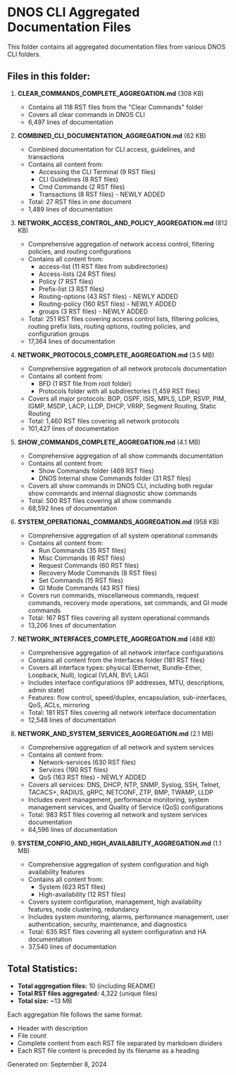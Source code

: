 # DNOS CLI Aggregated Documentation Files

This folder contains all aggregated documentation files from various DNOS CLI folders.

## Files in this folder:

1. **CLEAR_COMMANDS_COMPLETE_AGGREGATION.md** (308 KB)
   - Contains all 118 RST files from the "Clear Commands" folder
   - Covers all clear commands in DNOS CLI
   - 6,497 lines of documentation

2. **COMBINED_CLI_DOCUMENTATION_AGGREGATION.md** (62 KB)
   - Combined documentation for CLI access, guidelines, and transactions
   - Contains all content from:
     - Accessing the CLI Terminal (9 RST files)
     - CLI Guidelines (8 RST files)
     - Cmd Commands (2 RST files)
     - Transactions (8 RST files) - NEWLY ADDED
   - Total: 27 RST files in one document
   - 1,489 lines of documentation

3. **NETWORK_ACCESS_CONTROL_AND_POLICY_AGGREGATION.md** (812 KB)
   - Comprehensive aggregation of network access control, filtering policies, and routing configurations
   - Contains all content from:
     - access-list (11 RST files from subdirectories)
     - Access-lists (24 RST files)
     - Policy (7 RST files)
     - Prefix-list (3 RST files)
     - Routing-options (43 RST files) - NEWLY ADDED
     - Routing-policy (160 RST files) - NEWLY ADDED
     - groups (3 RST files) - NEWLY ADDED
   - Total: 251 RST files covering access control lists, filtering policies, routing prefix lists, routing options, routing policies, and configuration groups
   - 17,364 lines of documentation

4. **NETWORK_PROTOCOLS_COMPLETE_AGGREGATION.md** (3.5 MB)
   - Comprehensive aggregation of all network protocols documentation
   - Contains all content from:
     - BFD (1 RST file from root folder)
     - Protocols folder with all subdirectories (1,459 RST files)
   - Covers all major protocols: BGP, OSPF, ISIS, MPLS, LDP, RSVP, PIM, IGMP, MSDP, LACP, LLDP, DHCP, VRRP, Segment Routing, Static Routing
   - Total: 1,460 RST files covering all network protocols
   - 101,427 lines of documentation

5. **SHOW_COMMANDS_COMPLETE_AGGREGATION.md** (4.1 MB)
   - Comprehensive aggregation of all show commands documentation
   - Contains all content from:
     - Show Commands folder (469 RST files)
     - DNOS Internal show Commands folder (31 RST files)
   - Covers all show commands in DNOS CLI, including both regular show commands and internal diagnostic show commands
   - Total: 500 RST files covering all show commands
   - 68,592 lines of documentation

6. **SYSTEM_OPERATIONAL_COMMANDS_AGGREGATION.md** (958 KB)
   - Comprehensive aggregation of all system operational commands
   - Contains all content from:
     - Run Commands (35 RST files)
     - Misc Commands (6 RST files)
     - Request Commands (60 RST files)
     - Recovery Mode Commands (8 RST files)
     - Set Commands (15 RST files)
     - GI Mode Commands (43 RST files)
   - Covers run commands, miscellaneous commands, request commands, recovery mode operations, set commands, and GI mode commands
   - Total: 167 RST files covering all system operational commands
   - 13,206 lines of documentation

7. **NETWORK_INTERFACES_COMPLETE_AGGREGATION.md** (488 KB)
   - Comprehensive aggregation of all network interface configurations
   - Contains all content from the Interfaces folder (181 RST files)
   - Covers all interface types: physical (Ethernet, Bundle-Ether, Loopback, Null), logical (VLAN, BVI, LAG)
   - Includes interface configurations (IP addresses, MTU, descriptions, admin state)
   - Features: flow control, speed/duplex, encapsulation, sub-interfaces, QoS, ACLs, mirroring
   - Total: 181 RST files covering all network interface documentation
   - 12,548 lines of documentation

8. **NETWORK_AND_SYSTEM_SERVICES_AGGREGATION.md** (2.1 MB)
   - Comprehensive aggregation of all network and system services
   - Contains all content from:
     - Network-services (630 RST files)
     - Services (190 RST files)
     - QoS (163 RST files) - NEWLY ADDED
   - Covers all services: DNS, DHCP, NTP, SNMP, Syslog, SSH, Telnet, TACACS+, RADIUS, gRPC, NETCONF, ZTP, BMP, TWAMP, LLDP
   - Includes event management, performance monitoring, system management services, and Quality of Service (QoS) configurations
   - Total: 983 RST files covering all network and system services documentation
   - 64,596 lines of documentation

9. **SYSTEM_CONFIG_AND_HIGH_AVAILABILITY_AGGREGATION.md** (1.1 MB)
   - Comprehensive aggregation of system configuration and high availability features
   - Contains all content from:
     - System (623 RST files)
     - High-availability (12 RST files)
   - Covers system configuration, management, high availability features, node clustering, redundancy
   - Includes system monitoring, alarms, performance management, user authentication, security, maintenance, and diagnostics
   - Total: 635 RST files covering all system configuration and HA documentation
   - 37,540 lines of documentation

## Total Statistics:
- **Total aggregation files:** 10 (including README)
- **Total RST files aggregated:** 4,322 (unique files)
- **Total size:** ~13 MB

Each aggregation file follows the same format:
- Header with description
- File count
- Complete content from each RST file separated by markdown dividers
- Each RST file content is preceded by its filename as a heading

Generated on: September 8, 2024
